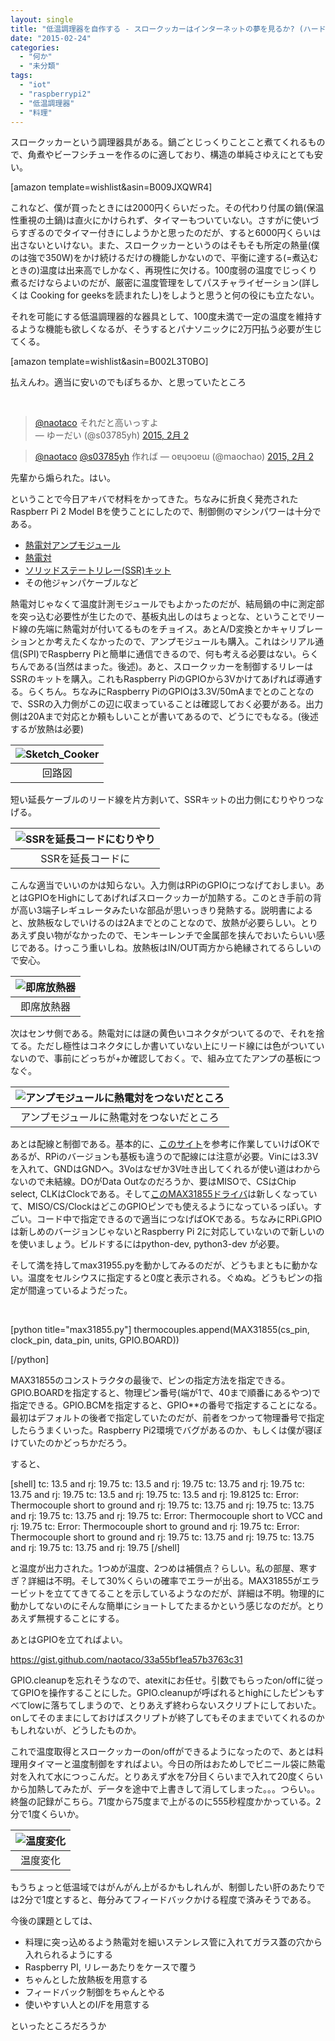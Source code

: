 ```yaml
---
layout: single
title: "低温調理器を自作する - スロークッカーはインターネットの夢を見るか? (ハードウェア編)"
date: "2015-02-24"
categories: 
  - "何か"
  - "未分類"
tags: 
  - "iot"
  - "raspberrypi2"
  - "低温調理器"
  - "料理"
---
```


スロークッカーという調理器具がある。鍋ごとじっくりことこと煮てくれるもので、角煮やビーフシチューを作るのに適しており、構造の単純さゆえにとても安い。

\[amazon template=wishlist&asin=B009JXQWR4\]

これなど、僕が買ったときには2000円くらいだった。その代わり付属の鍋(保温性重視の土鍋)は直火にかけられず、タイマーもついていない。さすがに使いづらすぎるのでタイマー付きにしようかと思ったのだが、すると6000円くらいは出さないといけない。また、スロークッカーというのはそもそも所定の熱量(僕のは強で350W)をかけ続けるだけの機能しかないので、平衡に達する(=煮込むときの)温度は出来高でしかなく、再現性に欠ける。100度弱の温度でじっくり煮るだけならよいのだが、厳密に温度管理をしてパスチャライゼーション(詳しくは Cooking for geeksを読まれたし)をしようと思うと何の役にも立たない。

それを可能にする低温調理器的な器具として、100度未満で一定の温度を維持するような機能も欲しくなるが、そうするとパナソニックに2万円払う必要が生じてくる。

\[amazon template=wishlist&asin=B002L3T0BO\]

払えんわ。適当に安いのでもぽちるか、と思っていたところ

 

<blockquote class="twitter-tweet" lang="ja"><a href="https://twitter.com/naotaco">@naotaco</a> それだと高いっすよ<div></div>— ゆーだい (@s03785yh) <a href="https://twitter.com/s03785yh/status/562257513190395905">2015, 2月 2</a></blockquote>
<script src="//platform.twitter.com/widgets.js" async charset="utf-8"></script>

<blockquote class="twitter-tweet" lang="ja"><a href="https://twitter.com/naotaco">@naotaco</a> <a href="https://twitter.com/s03785yh">@s03785yh</a> 作れば — oɐɥɔoɐɯ (@maochao) <a href="https://twitter.com/maochao/status/562259105717293057">2015, 2月 2</a></blockquote>

<script src="//platform.twitter.com/widgets.js" async charset="utf-8"></script>

先輩から煽られた。はい。

ということで今日アキバで材料をかってきた。ちなみに折良く発売されたRaspberr Pi 2 Model Bを使うことにしたので、制御側のマシンパワーは十分である。

- [熱電対アンプモジュール](http://akizukidenshi.com/catalog/g/gM-08218/)
- [熱電対](http://akizukidenshi.com/catalog/g/gP-00306/)
- [ソリッドステートリレー(SSR)キット](http://akizukidenshi.com/catalog/g/gK-00203/)
- その他ジャンパケーブルなど

熱電対じゃなくて温度計測モジュールでもよかったのだが、結局鍋の中に測定部を突っ込む必要性が生じたので、基板丸出しのはちょっとな、ということでリード線の先端に熱電対が付いてるものをチョイス。あとA/D変換とかキャリブレーションとか考えたくなかったので、アンプモジュールも購入。これはシリアル通信(SPI)でRaspberry Piと簡単に通信できるので、何も考える必要はない。らくちんである(当然はまった。後述)。あと、スロークッカーを制御するリレーはSSRのキットを購入。これもRaspberry PiのGPIOから3Vかけてあげれば導通する。らくちん。ちなみにRaspberry PiのGPIOは3.3V/50mAまでとのことなので、SSRの入力側がこの辺に収まっていることは確認しておく必要がある。出力側は20Aまで対応とか頼もしいことが書いてあるので、どうにでもなる。(後述するが放熱は必要)

| ![Sketch_Cooker](https://blog.naotaco.com/assets/images/posts/2015/02/Sketch_Cooker.png) |
|:--:|
|  回路図 |

短い延長ケーブルのリード線を片方剥いて、SSRキットの出力側にむりやりつなげる。

| ![SSRを延長コードにむりやり](https://blog.naotaco.com/assets/images/posts/2015/02/DSC03269.jpg) |
|:--:|
|  SSRを延長コードに |

こんな適当でいいのかは知らない。入力側はRPiのGPIOにつなげておしまい。あとはGPIOをHighにしてあげればスロークッカーが加熱する。このとき手前の背が高い3端子レギュレータみたいな部品が思いっきり発熱する。説明書によると、放熱板なしでいけるのは2Aまでとのことなので、放熱が必要らしい。とりあえず良い物がなかったので、モンキーレンチで金属部を挟んでおいたらいい感じである。けっこう重いしね。放熱板はIN/OUT両方から絶縁されてるらしいので安心。

| ![即席放熱器](https://blog.naotaco.com/assets/images/posts/2015/02/DSC03271.jpg) |
|:--:|
|  即席放熱器 |

次はセンサ側である。熱電対には謎の黄色いコネクタがついてるので、それを捨てる。ただし極性はコネクタにしか書いていない上にリード線には色がついていないので、事前にどっちが+か確認しておく。で、組み立てたアンプの基板につなぐ。

| ![アンプモジュールに熱電対をつないだところ](https://blog.naotaco.com/assets/images/posts/2015/02/DSC03268.jpg) |
|:--:|
|  アンプモジュールに熱電対をつないだところ |

あとは配線と制御である。基本的に、[このサイト](http://mst.nagaokaut.ac.jp/honma/?p=22)を参考に作業していけばOKであるが、RPiのバージョンも基板も違うので配線には注意が必要。Vinには3.3Vを入れて、GNDはGNDへ。3Voはなぜか3V吐き出してくれるが使い道はわからないので未結線。DOがData Outなのだろうか、要はMISOで、CSはChip select, CLKはClockである。そして[このMAX31855ドライバ](https://github.com/Tuckie/max31855)は新しくなっていて、MISO/CS/ClockはどこのGPIOピンでも使えるようになっているっぽい。すごい。コード中で指定できるので適当につなげばOKである。ちなみにRPi.GPIOは新しめのバージョンじゃないとRaspberry Pi 2に対応していないので新しいのを使いましょう。ビルドするにはpython-dev, python3-dev が必要。

そして満を持してmax31955.pyを動かしてみるのだが、どうもまともに動かない。温度をセルシウスに指定すると0度と表示される。ぐぬぬ。どうもピンの指定が間違っているようだった。

 

\[python title="max31855.py"\] thermocouples.append(MAX31855(cs\_pin, clock\_pin, data\_pin, units, GPIO.BOARD))

\[/python\]

MAX31855のコンストラクタの最後で、ピンの指定方法を指定できる。GPIO.BOARDを指定すると、物理ピン番号(端が1で、40まで順番にあるやつ)で指定できる。GPIO.BCMを指定すると、GPIO\*\*の番号で指定することになる。最初はデフォルトの後者で指定していたのだが、前者をつかって物理番号で指定したらうまくいった。Raspberry Pi2環境でバグがあるのか、もしくは僕が寝ぼけていたのかどっちかだろう。

すると、

\[shell\] tc: 13.5 and rj: 19.75 tc: 13.5 and rj: 19.75 tc: 13.75 and rj: 19.75 tc: 13.75 and rj: 19.75 tc: 13.5 and rj: 19.75 tc: 13.5 and rj: 19.8125 tc: Error: Thermocouple short to ground and rj: 19.75 tc: 13.75 and rj: 19.75 tc: 13.75 and rj: 19.75 tc: 13.75 and rj: 19.75 tc: Error: Thermocouple short to VCC and rj: 19.75 tc: Error: Thermocouple short to ground and rj: 19.75 tc: Error: Thermocouple short to ground and rj: 19.75 tc: 13.75 and rj: 19.75 tc: 13.75 and rj: 19.75 tc: 13.75 and rj: 19.75 \[/shell\]

と温度が出力された。1つめが温度、2つめは補償点？らしい。私の部屋、寒すぎ？詳細は不明。そして30%くらいの確率でエラーが出る。MAX31855がエラービットを立ててきてることを示しているようなのだが、詳細は不明。物理的に動かしてないのにそんな簡単にショートしてたまるかという感じなのだが。とりあえず無視することにする。

あとはGPIOを立てればよい。

https://gist.github.com/naotaco/33a55bf1ea57b3763c31

GPIO.cleanupを忘れそうなので、atexitにお任せ。引数でもらったon/offに従ってGPIOを操作することにした。GPIO.cleanupが呼ばれるとhighにしたピンもすべてlowに落ちてしまうので、とりあえず終わらないスクリプトにしておいた。onしてそのままにしておけばスクリプトが終了してもそのままでいてくれるのかもしれないが、どうしたものか。

これで温度取得とスロークッカーのon/offができるようになったので、あとは料理用タイマーと温度制御をすればよい。今日の所はおためしでビニール袋に熱電対を入れて水につっこんだ。とりあえず水を7分目くらいまで入れて20度くらいから加熱してみたが、データを途中で上書きして消してしまった。。。つらい。。終盤の記録がこちら。71度から75度まで上がるのに555秒程度かかっている。2分で1度くらいか。

| ![温度変化](https://blog.naotaco.com/assets/images/posts/2015/02/graph_0.png) |
|:--:|
|  温度変化 |

もうちょっと低温域ではがんがん上がるかもしれんが、制御したい肝のあたりでは2分で1度とすると、毎分みてフィードバックかける程度で済みそうである。

今後の課題としては、

- 料理に突っ込めるよう熱電対を細いステンレス管に入れてガラス蓋の穴から入れられるようにする
- Raspberry PI, リレーあたりをケースで覆う
- ちゃんとした放熱板を用意する
- フィードバック制御をちゃんとやる
- 使いやすい人とのI/Fを用意する

といったところだろうか
